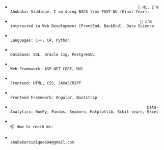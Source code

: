 -                                                             👋 Hi, I’m Abubakar Siddique. I am doing BSCS from FAST-NU (Final Year). 
-                                                              👀 I’m interested in Web Development (FrontEnd, BackEnd), Data Science
-                                                                                       Languages: C++, C#, Python
-                                                                                   Database: SQL, Oracle 11g, PostgreSQL
-                                                                                     Web Framework: ASP.NET CORE, MVC
-                                                                                       Frontend: HTML, CSS, JAVASCRIPT
-                                                                                   Frontend Framework: Angular, Bootstrap
-                                                                 Data-Analytics: NumPy, Pandas, Seaborn, Matplotlib, Sckit-learn, Excel
-                                                                                        📫 How to reach me:
-                                                                                    abubakarsidique694@gmail.com
